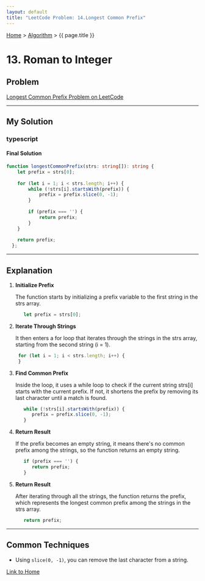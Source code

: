```yaml
---
layout: default
title: "LeetCode Problem: 14.Longest Common Prefix"
---
```

[Home](../) > [Algorithm](./) > {{ page.title }}

# 13. Roman to Integer

## Problem
[Longest Common Prefix Problem on LeetCode](https://leetcode.com/problems/longest-common-prefix/description/)

___

## My Solution
### typescript

#### Final Solution
```typescript
function longestCommonPrefix(strs: string[]): string {
    let prefix = strs[0];
  
    for (let i = 1; i < strs.length; i++) {
        while (!strs[i].startsWith(prefix)) {
            prefix = prefix.slice(0, -1);
        }
  
        if (prefix === '') {
            return prefix;
        }
    }
  
    return prefix;
  };
```
___

## Explanation
1. **Initialize Prefix**

   The function starts by initializing a prefix variable to the first string in the strs array.
   ```typescript
      let prefix = strs[0];
   ```
2. **Iterate Through Strings**

   It then enters a for loop that iterates through the strings in the strs array, starting from the second string (i = 1).

   ```typescript
    for (let i = 1; i < strs.length; i++) {
    }
   ```

3. **Find Common Prefix**

   Inside the loop, it uses a while loop to check if the current string strs[i] starts with the current prefix.
   If not, it shortens the prefix by removing its last character until a match is found.

   ```typescript
      while (!strs[i].startsWith(prefix)) {
         prefix = prefix.slice(0, -1);
      }
   ```
4. **Return Result**

   If the prefix becomes an empty string, it means there's no common prefix among the strings, so the function returns an empty string.
   ```typescript
      if (prefix === '') {
         return prefix;
      }
   ```
5. **Return Result**

   After iterating through all the strings, the function returns the prefix, which represents the longest common prefix among the strings in the strs array.
   ```typescript
      return prefix;
   ```

___
## Common Techniques

- Using `slice(0, -1)`, you can remove the last character  from a string.


[Link to Home](../)
